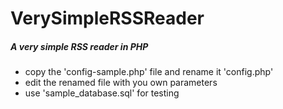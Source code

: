 VerySimpleRSSReader
===================

##### A very simple RSS reader in PHP

  - copy the 'config-sample.php' file and rename it 'config.php'
  - edit the renamed file with you own parameters
  - use 'sample_database.sql' for testing 

